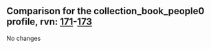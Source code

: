 ## Comparison for the collection_book_people0 profile, rvn: [171](https://github.com/PRO100KatYT/FortniteProfileRevisions/tree/main/profiles/collection_book_people0/171%20collection_book_people0.json)-[173](https://github.com/PRO100KatYT/FortniteProfileRevisions/tree/main/profiles/collection_book_people0/173%20collection_book_people0.json)

No changes
